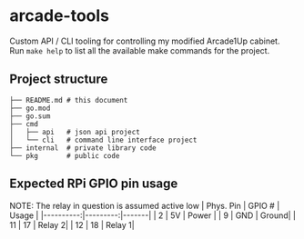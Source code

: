 # arcade-tools

Custom API / CLI tooling for controlling my modified Arcade1Up cabinet. Run `make help` to list all the available make commands for the project.

## Project structure
```
├── README.md # this document
├── go.mod
├── go.sum
├── cmd
│   ├── api   # json api project
│   └── cli   # command line interface project
├── internal  # private library code
└── pkg       # public code
```

## Expected RPi GPIO pin usage
NOTE: The relay in question is assumed active low
| Phys. Pin | GPIO # | Usage |
|----------:|---------:|-------|
|     2     |     5V   | Power |
|     9     |     GND  | Ground|
|    11     |     17   | Relay 2|
|    12     |     18   | Relay 1|
